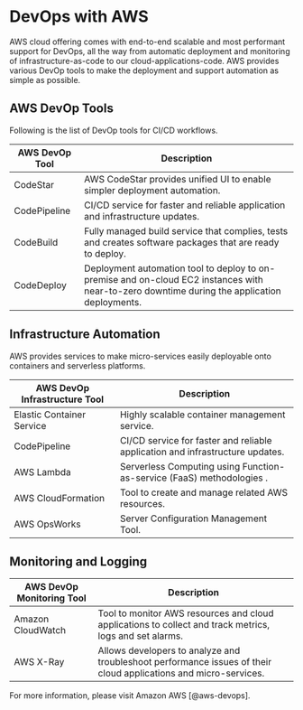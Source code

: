 # DevOps with AWS

AWS cloud offering comes with end-to-end scalable and most performant support for DevOps, all the way from automatic deployment and monitoring of infrastructure-as-code to our cloud-applications-code. AWS provides various DevOp tools to make the deployment and support automation as simple as possible.

## AWS DevOp Tools

Following is the list of DevOp tools for CI/CD workflows.

|  AWS DevOp Tool    | Description                           |
| ---------------    | ------------------------------------- |
| CodeStar           | AWS CodeStar provides unified UI to enable simpler deployment                            automation.                          |
| CodePipeline       | CI/CD service for faster and reliable application and                                    infrastructure updates.              |
| CodeBuild          | Fully managed build service that complies, tests and creates                             software packages that are ready to deploy.   |
| CodeDeploy         | Deployment automation tool to deploy to on-premise and on-cloud                          EC2 instances with near-to-zero downtime during the application                         deployments.                    |

## Infrastructure Automation

AWS provides services to make micro-services easily deployable onto containers and serverless platforms.

|  AWS DevOp Infrastructure Tool    | Description                           |
| ---------------                   | ------------------------------------- |
| Elastic Container Service         | Highly scalable container management service.  |
| CodePipeline                      | CI/CD service for faster and reliable application                                     and infrastructure updates.              |
| AWS Lambda                        | Serverless Computing using Function-as-service                                            (FaaS) methodologies .   |
| AWS CloudFormation                | Tool to create and manage related AWS resources.|
| AWS OpsWorks                      | Server Configuration Management Tool.   |

## Monitoring and Logging

|  AWS DevOp Monitoring Tool    | Description                           |
| ---------------               | ------------------------------------- |
| Amazon CloudWatch             | Tool to monitor AWS resources and cloud applications                                      to collect and track metrics, logs and set alarms.|
| AWS X-Ray                     | Allows developers to analyze and troubleshoot                                             performance issues of their cloud applications and                                      micro-services.  |


For more information, please visit Amazon AWS [@aws-devops].
